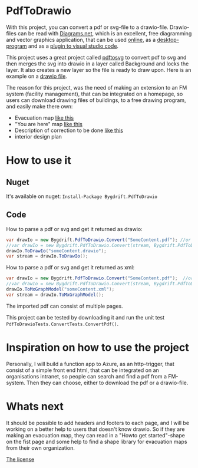 # PdfToDrawio

With this project, you can convert a pdf or svg-file to a drawio-file. Drawio-files can be read with [Diagrams.net](https://www.diagrams.net), which is an excellent, free diagramming and vector graphics application, that can be used [online](https://app.diagrams.net), as a [desktop-program](https://github.com/jgraph/drawio-desktop/releases/tag/v14.9.6) and as a [plugin to visual studio code](https://marketplace.visualstudio.com/items?itemName=hediet.vscode-drawio).

This project uses a great project called [pdftosvg](https://github.com/dmester/pdftosvg.net) to convert pdf to svg and then merges the svg into drawio in a layer called Background and locks the layer. It also creates a new layer so the file is ready to draw upon. Here is an example on a [drawio file](https://github.com/Bygdrift/PdfToDrawio/tree/master/PdfToDrawioTests/Files/Out).

The reason for this project, was the need of making an extension to an FM system (facility management), that can be integrated on a homepage, so users can download drawing files of buildings, to a free drawing program, and easily make there own:
- Evacuation map [like this](https://raw.githubusercontent.com/Bygdrift/PdfToDrawio/master/Documentation/Images/Fire-Plan.jpg)
- "You are here" map [like this](https://raw.githubusercontent.com/Bygdrift/PdfToDrawio/master/Documentation/Images/Building_map.png)
- Description of correction to be done [like this](https://raw.githubusercontent.com/Bygdrift/PdfToDrawio/master/Documentation/Images/Revision_cloud.png)
- interior design plan


# How to use it

## Nuget

It's available on nuget: `Install-Package Bygdrift.PdfToDrawio`

## Code

How to parse a pdf or svg and get it returned as drawio:
```c#
var drawIo = new Bygdrift.PdfToDrawio.Convert("SomeContent.pdf"); //or svg
//var drawIo = new Bygdrift.PdfToDrawio.Convert(stream, Bygdrift.PdfToDrawio.Format.PDF);  //It can also be loaded as a stream
drawIo.ToDrawIo("someContent.drawio");
var stream = drawIo.ToDrawIo();
```
How to parse a pdf or svg and get it returned as xml:

```c#
var drawIo = new Bygdrift.PdfToDrawio.Convert("SomeContent.pdf");  //or svg
//var drawIo = new Bygdrift.PdfToDrawio.Convert(stream, Bygdrift.PdfToDrawio.Format.PDF);  //It can also be loaded as a stream
drawIo.ToMxGraphModel("someContent.xml");
var stream = drawIo.ToMxGraphModel();
```


The imported pdf can consist of multiple pages.

This project can be tested by downloading it and run the unit test `PdfToDrawioTests.ConvertTests.ConvertPdf()`.

# Inspiration on how to use the project

Personally, I will build a function app to Azure, as an http-trigger, that consist of a simple front end html, that can be integrated on an organisations intranet, so people can search and find a pdf from a FM-system. Then they can choose, either to download the pdf or a drawio-file.

# Whats next

It should be possible to add headers and footers to each page, and I will be working on a better help to users that doesn't know drawio. So if they are making an evacuation map, they can read in a "Howto get started"-shape on the fist page and some help to find a shape library for evacuation maps from their own organization.


[The license](License.md)

